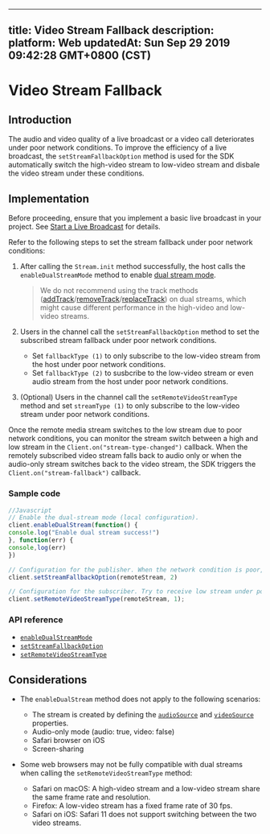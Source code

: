 
---
title: Video Stream Fallback
description: 
platform: Web
updatedAt: Sun Sep 29 2019 09:42:28 GMT+0800 (CST)
---
# Video Stream Fallback
## Introduction

The audio and video quality of a live broadcast or a video call deteriorates under poor network conditions. To improve the efficiency of a live broadcast, the `setStreamFallbackOption` method is used for the SDK automatically switch the high-video stream to low-video stream and disbale the video stream under these conditions.


## Implementation

Before proceeding, ensure that you implement a basic live broadcast in your project. See [Start a Live Broadcast](../../en/Interactive%20Broadcast/start_live_web.md) for details.

Refer to the following steps to set the stream fallback under poor network conditions:

1. After calling the `Stream.init` method successfully, the host calls the `enableDualStreamMode` method to enable [dual stream mode](https://docs.agora.io/en/Agora%20Platform/terms?platform=All%20Platforms#a-name-dualadual-stream-mode).
	> We do not recommend using the track methods ([addTrack](https://docs.agora.io/en/Interactive%20Broadcast/API%20Reference/web/interfaces/agorartc.stream.html#addtrack)/[removeTrack](https://docs.agora.io/en/Interactive%20Broadcast/API%20Reference/web/interfaces/agorartc.stream.html#removetrack)/[replaceTrack](https://docs.agora.io/en/Interactive%20Broadcast/API%20Reference/web/interfaces/agorartc.stream.html#replacetrack)) on dual streams, which might cause different performance in the high-video and low-video streams.

2. Users in the channel call the `setStreamFallbackOption` method to set the subscribed stream fallback under poor network conditions.
	- Set `fallbackType (1)` to only subscribe to the low-video stream from the host under poor network conditions.
	- Set `fallbackType (2)` to susbcribe to the low-video stream or even audio stream from the host under poor network conditions.

3. (Optional) Users in the channel call the `setRemoteVideoStreamType` method and set `streamType (1)` to only subscribe to the low-video stream under poor network conditions.
	
Once the remote media stream switches to the low stream due to poor network conditions, you can monitor the stream switch between a high and low stream in the `Client.on("stream-type-changed")` callback. When the remotely subscribed video stream falls back to audio only or when the audio-only stream switches back to the video stream, the SDK triggers the `Client.on("stream-fallback")` callback. 



### Sample code

```javascript
//Javascript
// Enable the dual-stream mode (local configuration).
client.enableDualStream(function() {
console.log("Enable dual stream success!")
}, function(err) {
console,log(err)
})

// Configuration for the publisher. When the network condition is poor, send audio only. 
client.setStreamFallbackOption(remoteStream, 2)

// Configuration for the subscriber. Try to receive low stream under poor network conditions. When the current network conditions are not sufficient for video streams, receive audio only. 
client.setRemoteVideoStreamType(remoteStream, 1);
```

### API reference

- [`enableDualStreamMode`](https://docs.agora.io/en/Interactive%20Broadcast/API%20Reference/web/interfaces/agorartc.client.html#enabledualstream)
- [`setStreamFallbackOption`](https://docs.agora.io/en/Interactive%20Broadcast/API%20Reference/web/interfaces/agorartc.client.html#setstreamfallbackoption)
- [`setRemoteVideoStreamType`](https://docs.agora.io/en/Interactive%20Broadcast/API%20Reference/web/interfaces/agorartc.client.html#setremotevideostreamtype)

## Considerations

- The `enableDualStream` method does not apply to the following scenarios:
  - The stream is created by defining the [`audioSource`](https://docs.agora.io/en/Interactive%20Broadcast/API%20Reference/web/interfaces/agorartc.streamspec.html#audiosource) and [`videoSource`](https://docs.agora.io/en/Interactive%20Broadcast/API%20Reference/web/interfaces/agorartc.streamspec.html#videosource) properties.
  - Audio-only mode (audio: true, video: false)
  - Safari browser on iOS
  - Screen-sharing

- Some web browsers may not be fully compatible with dual streams when calling the `setRemoteVideoStreamType` method:
  - Safari on macOS: A high-video stream and a low-video stream share the same frame rate and resolution.
  - Firefox: A low-video stream has a fixed frame rate of 30 fps.
  - Safari on iOS: Safari 11 does not support switching between the two video streams.


